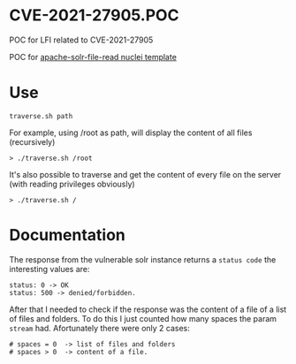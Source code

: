 # CVE-2021-27905.POC
POC for LFI related to CVE-2021-27905

POC for [apache-solr-file-read nuclei template](https://github.com/projectdiscovery/nuclei-templates/blob/master/vulnerabilities/apache/apache-solr-file-read.yaml)

# Use 

`traverse.sh path`

For example, using /root as path, will display the content of all files (recursively) 

`> ./traverse.sh /root ` 

It's also possible to traverse and get the content of every file on the server (with reading privileges obviously) 

`> ./traverse.sh / ` 


# Documentation

The response from the vulnerable solr instance returns a `status code` the interesting values are: 

```
status: 0 -> OK 
status: 500 -> denied/forbidden. 
``` 
After that I needed to check if the response was the content of a file of a list of files and folders. To do this I just counted how many spaces the param `stream` had. Afortunately there were only 2 cases:

```
# spaces = 0  -> list of files and folders
# spaces > 0  -> content of a file. 

```

